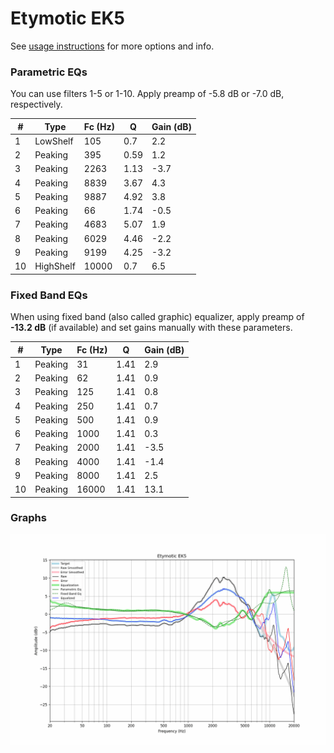 # Etymotic EK5
See [usage instructions](https://github.com/jaakkopasanen/AutoEq#usage) for more options and info.

### Parametric EQs
You can use filters 1-5 or 1-10. Apply preamp of -5.8 dB or -7.0 dB, respectively.

|   # | Type      |   Fc (Hz) |    Q |   Gain (dB) |
|-----|-----------|-----------|------|-------------|
|   1 | LowShelf  |       105 | 0.7  |         2.2 |
|   2 | Peaking   |       395 | 0.59 |         1.2 |
|   3 | Peaking   |      2263 | 1.13 |        -3.7 |
|   4 | Peaking   |      8839 | 3.67 |         4.3 |
|   5 | Peaking   |      9887 | 4.92 |         3.8 |
|   6 | Peaking   |        66 | 1.74 |        -0.5 |
|   7 | Peaking   |      4683 | 5.07 |         1.9 |
|   8 | Peaking   |      6029 | 4.46 |        -2.2 |
|   9 | Peaking   |      9199 | 4.25 |        -3.2 |
|  10 | HighShelf |     10000 | 0.7  |         6.5 |

### Fixed Band EQs
When using fixed band (also called graphic) equalizer, apply preamp of **-13.2 dB** (if available) and set gains manually with these parameters.

|   # | Type    |   Fc (Hz) |    Q |   Gain (dB) |
|-----|---------|-----------|------|-------------|
|   1 | Peaking |        31 | 1.41 |         2.9 |
|   2 | Peaking |        62 | 1.41 |         0.9 |
|   3 | Peaking |       125 | 1.41 |         0.8 |
|   4 | Peaking |       250 | 1.41 |         0.7 |
|   5 | Peaking |       500 | 1.41 |         0.9 |
|   6 | Peaking |      1000 | 1.41 |         0.3 |
|   7 | Peaking |      2000 | 1.41 |        -3.5 |
|   8 | Peaking |      4000 | 1.41 |        -1.4 |
|   9 | Peaking |      8000 | 1.41 |         2.5 |
|  10 | Peaking |     16000 | 1.41 |        13.1 |

### Graphs
![](./Etymotic%20EK5.png)
